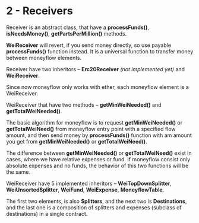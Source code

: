 # 2 - Receivers

Receiver is an abstract class, that have a **processFunds\(\)**, **isNeedsMoney\(\)**, **getPartsPerMillion\(\)** methods. 

**WeiReceiver** will revert, if you send money directly, so use payable **processFunds\(\)** function instead. It is a universal function to transfer money between moneyflow elements.

Receiver have two inheritors – **Erc20Receiver** _\(not implemented yet\)_ and **WeiReceiver**. 

Since now moneyflow only works with ether, each moneyflow element is a WeiReceiver.

WeiReceiver that have two methods – **getMinWeiNeeded\(\)** and **getTotalWeiNeeded\(\)**. 

The basic algorithm for moneyflow is to request  **getMinWeiNeeded\(\)** or **getTotalWeiNeed\(\)** from moneyflow entry point with a specified flow amount, and then send money by  **processFunds\(\)** function with am amount you get from **getMinWeiNeeded\(\)** or **getTotalWeiNeed\(\)**.

The difference between **getMinWeiNeeded\(\)** or **getTotalWeiNeed\(\)** exist in cases, where we have relative expenses or fund. If moneyflow consist only absolute expenses and no funds, the behavior of this two functions will be the same.

WeiReceiver have 5 implemented inheritors – **WeiTopDownSplitter**, **WeiUnsortedSplitter**, **WeiFund**, **WeiExpense**, **MoneyflowTable**.

 The first two elements,  is also **Splitters**, and the next two is **Destinations**, and the last one is a composition of splitters and expenses \(subclass of destinations\) in a single contract.



